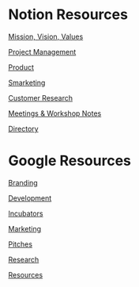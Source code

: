<h1>Notion Resources</h1>

<a href="https://www.notion.so/getobserve/Mission-Vision-Values-edf670f0fdda41b4b429be66c352a213">Mission, Vision, Values</a>

<a href="https://www.notion.so/getobserve/Project-Management-29cb3a14fcdb401db2a94528017165f9">Project Management</a>

<!-- <a href="https://www.notion.so/getobserve/Business-0aa2ac6c9c57421999b1a180fbfd108b">Business</a> -->

<a href="https://www.notion.so/getobserve/Product-3e349e86b09f4afd901ae1cb9a0d8551">Product</a>

<a href="https://www.notion.so/getobserve/Smarketing-a2a3b0d43f3f4a279f57ec6d44837405">Smarketing</a>

<a href="https://www.notion.so/getobserve/Customer-Research-bf7cc0e7642646afa2cd2656cd5515a5">Customer Research
</a>

<a href="https://www.notion.so/getobserve/fe64d82a2f5642cb8435e6651336186f?v=90d8c163d8344ac79824ff92183953c3">Meetings & Workshop Notes
</a>

<a href="https://www.notion.so/getobserve/Directory-8afb963bf72040deb6ed24cc8a6c11da">Directory</a>

<h1>Google Resources</h1>

<a href="https://drive.google.com/drive/folders/1OvrU2azk3AWVGlP_93n3XDBpFKl6iSm8?usp=sharing">Branding</a>

<!-- <a href="https://drive.google.com/drive/folders/1tQI3CR2wyXt4cIbMU5VDo6NICp5ouJbj?usp=sharing">Business</a> -->

<a href="https://drive.google.com/drive/folders/15ATO_GpSWprf5NvALQQmElsOxGLWwN5h?usp=sharing">Development</a>

<a href="https://drive.google.com/drive/folders/1yyn-RFvEsRbzyR5VhU1i5gJ0BQWzidlT?usp=sharing">Incubators</a>

<a href="https://drive.google.com/drive/folders/1AN_EYlWXds6x3UmxlUF0Eg_glJ-uaOoE?usp=sharing">Marketing</a>

<a href="https://drive.google.com/drive/folders/1AN_EYlWXds6x3UmxlUF0Eg_glJ-uaOoE?usp=sharing">Pitches</a>

<a href="https://drive.google.com/drive/folders/1AN_EYlWXds6x3UmxlUF0Eg_glJ-uaOoE?usp=sharing">Research</a>

<a href="https://drive.google.com/drive/folders/14KeXgXE0hybkwYyEQNmTJ1Ilv7KmFh6s?usp=sharing">Resources</a>

